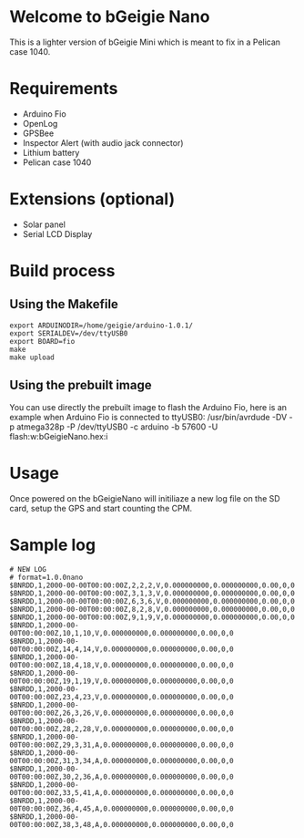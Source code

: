 # Welcome to bGeigie Nano

This is a lighter version of bGeigie Mini which is meant to fix in a Pelican case 1040.

# Requirements
* Arduino Fio
* OpenLog
* GPSBee
* Inspector Alert (with audio jack connector)
* Lithium battery
* Pelican case 1040

# Extensions (optional)
* Solar panel
* Serial LCD Display

# Build process
## Using the Makefile
    export ARDUINODIR=/home/geigie/arduino-1.0.1/
    export SERIALDEV=/dev/ttyUSB0
    export BOARD=fio
    make
    make upload

## Using the prebuilt image
You can use directly the prebuilt image to flash the Arduino Fio, here is an example when Arduino Fio is connected to ttyUSB0:
    /usr/bin/avrdude -DV -p atmega328p -P /dev/ttyUSB0 -c arduino -b 57600 -U flash:w:bGeigieNano.hex:i

# Usage
Once powered on the bGeigieNano will initiliaze a new log file on the SD card, setup the GPS and start counting the CPM.

# Sample log
    # NEW LOG
    # format=1.0.0nano
    $BNRDD,1,2000-00-00T00:00:00Z,2,2,2,V,0.000000000,0.000000000,0.00,0,0
    $BNRDD,1,2000-00-00T00:00:00Z,3,1,3,V,0.000000000,0.000000000,0.00,0,0
    $BNRDD,1,2000-00-00T00:00:00Z,6,3,6,V,0.000000000,0.000000000,0.00,0,0
    $BNRDD,1,2000-00-00T00:00:00Z,8,2,8,V,0.000000000,0.000000000,0.00,0,0
    $BNRDD,1,2000-00-00T00:00:00Z,9,1,9,V,0.000000000,0.000000000,0.00,0,0
    $BNRDD,1,2000-00-00T00:00:00Z,10,1,10,V,0.000000000,0.000000000,0.00,0,0
    $BNRDD,1,2000-00-00T00:00:00Z,14,4,14,V,0.000000000,0.000000000,0.00,0,0
    $BNRDD,1,2000-00-00T00:00:00Z,18,4,18,V,0.000000000,0.000000000,0.00,0,0
    $BNRDD,1,2000-00-00T00:00:00Z,19,1,19,V,0.000000000,0.000000000,0.00,0,0
    $BNRDD,1,2000-00-00T00:00:00Z,23,4,23,V,0.000000000,0.000000000,0.00,0,0
    $BNRDD,1,2000-00-00T00:00:00Z,26,3,26,V,0.000000000,0.000000000,0.00,0,0
    $BNRDD,1,2000-00-00T00:00:00Z,28,2,28,V,0.000000000,0.000000000,0.00,0,0
    $BNRDD,1,2000-00-00T00:00:00Z,29,3,31,A,0.000000000,0.000000000,0.00,0,0
    $BNRDD,1,2000-00-00T00:00:00Z,31,3,34,A,0.000000000,0.000000000,0.00,0,0
    $BNRDD,1,2000-00-00T00:00:00Z,30,2,36,A,0.000000000,0.000000000,0.00,0,0
    $BNRDD,1,2000-00-00T00:00:00Z,33,5,41,A,0.000000000,0.000000000,0.00,0,0
    $BNRDD,1,2000-00-00T00:00:00Z,36,4,45,A,0.000000000,0.000000000,0.00,0,0
    $BNRDD,1,2000-00-00T00:00:00Z,38,3,48,A,0.000000000,0.000000000,0.00,0,0

